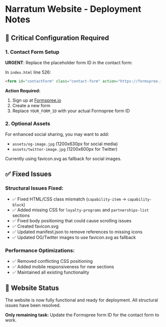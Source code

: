 # Narratum Website - Deployment Notes

## 🔧 Critical Configuration Required

### 1. Contact Form Setup
**URGENT**: Replace the placeholder form ID in the contact form:

In `index.html` line 526:
```html
<form id="contactForm" class="contact-form" action="https://formspree.io/f/YOUR_FORM_ID" method="POST">
```

**Action Required:**
1. Sign up at [Formspree.io](https://formspree.io)
2. Create a new form
3. Replace `YOUR_FORM_ID` with your actual Formspree form ID

### 2. Optional Assets
For enhanced social sharing, you may want to add:
- `assets/og-image.jpg` (1200x630px for social media)
- `assets/twitter-image.jpg` (1200x600px for Twitter)

Currently using favicon.svg as fallback for social images.

## ✅ Fixed Issues

### Structural Issues Fixed:
- ✅ Fixed HTML/CSS class mismatch (`capability-item` → `capability-block`)
- ✅ Added missing CSS for `loyalty-programs` and `partnerships-list` sections
- ✅ Fixed body positioning that could cause scrolling issues
- ✅ Created favicon.svg
- ✅ Updated manifest.json to remove references to missing icons
- ✅ Updated OG/Twitter images to use favicon.svg as fallback

### Performance Optimizations:
- ✅ Removed conflicting CSS positioning
- ✅ Added mobile responsiveness for new sections
- ✅ Maintained all existing functionality

## 🚀 Website Status

The website is now fully functional and ready for deployment. All structural issues have been resolved.

**Only remaining task:** Update the Formspree form ID for the contact form to work.
